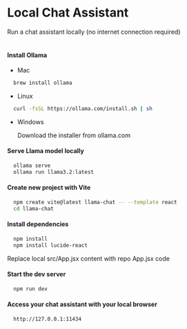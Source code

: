 # Local Chat Assistant
Run a chat assistant locally (no internet connection required)
<br><br>



#### Install Ollama

* Mac
```bash 
  brew install ollama
```

* Linux
```bash 
  curl -fsSL https://ollama.com/install.sh | sh
```

* Windows

  Download the installer from ollama.com

#### Serve Llama model locally
```bash
  ollama serve
  ollama run llama3.2:latest
```


#### Create new project with Vite
```bash
  npm create vite@latest llama-chat -- --template react
  cd llama-chat
```

#### Install dependencies
```bash
  npm install
  npm install lucide-react
```

  Replace local src/App.jsx content with repo App.jsx code

#### Start the dev server
```bash
  npm run dev
```

#### Access your chat assistant with your local browser
```bash
  http://127.0.0.1:11434
```



